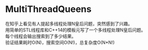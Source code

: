 # MultiThreadQueens
在知乎上看见有人提起多线程处理N皇后问题，突然感到了兴趣。  
用简单的STL线程库和C++14的模板元写了一个多线程处理N皇后问题。  
每个线程会输出搜索到了多少结果。  
验证结果耗时O(N)，搜索空间O(N!)，总复杂度O(N\*N!)  
